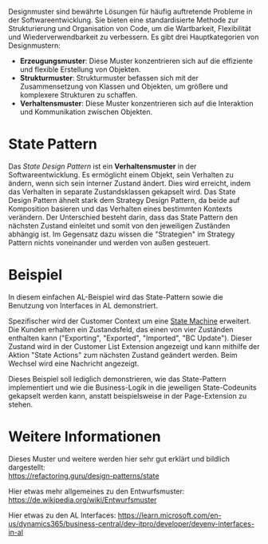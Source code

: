 Designmuster sind bewährte Lösungen für häufig auftretende Probleme in der Softwareentwicklung. Sie bieten eine standardisierte Methode zur Strukturierung und Organisation von Code, um die Wartbarkeit, Flexibilität und Wiederverwendbarkeit zu verbessern. Es gibt drei Hauptkategorien von Designmustern:

- **Erzeugungsmuster**: Diese Muster konzentrieren sich auf die effiziente und flexible Erstellung von Objekten.
- **Strukturmuster**: Strukturmuster befassen sich mit der Zusammensetzung von Klassen und Objekten, um größere und komplexere Strukturen zu schaffen.
- **Verhaltensmuster**: Diese Muster konzentrieren sich auf die Interaktion und Kommunikation zwischen Objekten.

# State Pattern

Das _State Design Pattern_ ist ein **Verhaltensmuster** in der Softwareentwicklung. Es ermöglicht einem Objekt, sein Verhalten zu ändern, wenn sich sein interner Zustand ändert. Dies wird erreicht, indem das Verhalten in separate Zustandsklassen gekapselt wird.
Das State Design Pattern ähnelt stark dem Strategy Design Pattern, da beide auf Komposition basieren und das Verhalten eines bestimmten Kontexts verändern.
Der Unterschied besteht darin, dass das State Pattern den nächsten Zustand einleitet und somit von den jeweiligen Zuständen abhängig ist. Im Gegensatz dazu wissen die "Strategien" im Strategy Pattern nichts voneinander und werden von außen gesteuert.

# Beispiel

In diesem einfachen AL-Beispiel wird das State-Pattern sowie die Benutzung von Interfaces in AL demonstriert.

Spezifischer wird der Customer Context um eine [State Machine](https://de.wikipedia.org/wiki/Endlicher_Automat) erweitert. Die Kunden erhalten ein Zustandsfeld, das einen von vier Zuständen enthalten kann ("Exporting", "Exported", "Imported", "BC Update").
Dieser Zustand wird in der Customer List Extension angezeigt und kann mithilfe der Aktion "State Actions" zum nächsten Zustand geändert werden.
Beim Wechsel wird eine Nachricht angezeigt.

Dieses Beispiel soll lediglich demonstrieren, wie das State-Pattern implementiert und wie die Business-Logik in die jeweiligen State-Codeunits gekapselt werden kann, anstatt beispielsweise in der Page-Extension zu stehen.

# Weitere Informationen
Dieses Muster und weitere werden hier sehr gut erklärt und bildlich dargestellt:  
https://refactoring.guru/design-patterns/state

Hier etwas mehr allgemeines zu den Entwurfsmuster:  
https://de.wikipedia.org/wiki/Entwurfsmuster

Hier etwas zu den AL Interfaces:
https://learn.microsoft.com/en-us/dynamics365/business-central/dev-itpro/developer/devenv-interfaces-in-al